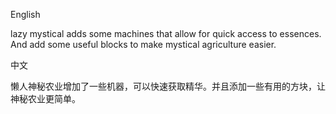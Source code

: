 English

lazy mystical adds some machines that allow for quick access to essences. And add some useful blocks to make mystical agriculture easier.

中文

懒人神秘农业增加了一些机器，可以快速获取精华。并且添加一些有用的方块，让神秘农业更简单。
